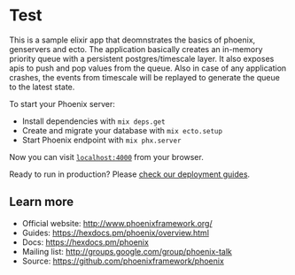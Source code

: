 # Test

This is a sample elixir app that deomnstrates the basics of phoenix, genservers and ecto. The application basically creates an in-memory priority queue with a persistent postgres/timescale layer. It also exposes apis to push and pop values from the queue. Also in case of any application crashes, the events from timescale will be replayed to generate the queue to the latest state.

To start your Phoenix server:

  * Install dependencies with `mix deps.get`
  * Create and migrate your database with `mix ecto.setup`
  * Start Phoenix endpoint with `mix phx.server`

Now you can visit [`localhost:4000`](http://localhost:4000) from your browser.

Ready to run in production? Please [check our deployment guides](https://hexdocs.pm/phoenix/deployment.html).

## Learn more

  * Official website: http://www.phoenixframework.org/
  * Guides: https://hexdocs.pm/phoenix/overview.html
  * Docs: https://hexdocs.pm/phoenix
  * Mailing list: http://groups.google.com/group/phoenix-talk
  * Source: https://github.com/phoenixframework/phoenix
